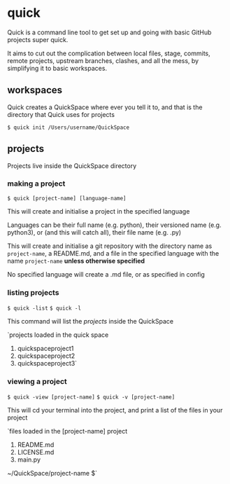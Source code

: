 # quick
Quick is a command line tool to get set up and going with basic GitHub projects super quick.

It aims to cut out the complication between local files, stage, commits, remote projects, upstream branches, clashes, and all the mess, by simplifying it to basic workspaces.

## workspaces

Quick creates a QuickSpace where ever you tell it to, and that is the directory that Quick uses for projects

`$ quick init /Users/username/QuickSpace`

## projects

Projects live inside the QuickSpace directory

### making a project

`$ quick [project-name] [language-name]`

This will create and initialise a project in the specified language

Languages can be their full name (e.g. python), their versioned name (e.g. python3), or (and this will catch all), their file name (e.g. .py)

This will create and initialise a git repository with the directory name as `project-name`, a README.md, and a file in the specified language with the name `project-name` **unless otherwise specified**

No specified language will create a .md file, or as specified in config

### listing projects

`$ quick -list`
`$ quick -l`

This command will list the *projects* inside the QuickSpace

`projects loaded in the quick space

1. quickspaceproject1
2. quickspaceproject2
3. quickspaceproject3`

### viewing a project

`$ quick -view [project-name]`
`$ quick -v [project-name]`

This will cd your terminal into the project, and print a list of the files in your project

`files loaded in the [project-name] project

1. README.md
2. LICENSE.md
3. main.py

~/QuickSpace/project-name $`
